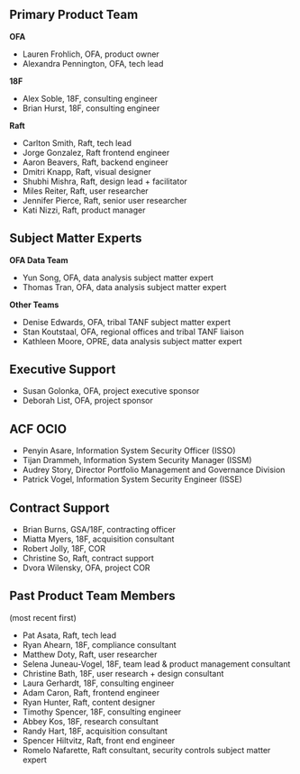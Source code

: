 ## Primary Product Team
**OFA**
* Lauren Frohlich, OFA, product owner
* Alexandra Pennington, OFA, tech lead

**18F**
* Alex Soble, 18F, consulting engineer
* Brian Hurst, 18F, consulting engineer

**Raft**
* Carlton Smith, Raft, tech lead
* Jorge Gonzalez, Raft frontend engineer
* Aaron Beavers, Raft, backend engineer
* Dmitri Knapp, Raft, visual designer
* Shubhi Mishra, Raft, design lead + facilitator
* Miles Reiter, Raft, user researcher
* Jennifer Pierce, Raft, senior user researcher
* Kati Nizzi, Raft, product manager

## Subject Matter Experts
**OFA Data Team**
* Yun Song, OFA, data analysis subject matter expert
* Thomas Tran, OFA, data analysis subject matter expert

**Other Teams**
* Denise Edwards, OFA, tribal TANF subject matter expert
* Stan Koutstaal, OFA, regional offices and tribal TANF liaison
* Kathleen Moore, OPRE, data analysis subject matter expert

## Executive Support
* Susan Golonka, OFA, project executive sponsor
* Deborah List, OFA, project sponsor

## ACF OCIO
* Penyin Asare, Information System Security Officer (ISSO)
* Tijan Drammeh, Information System Security Manager (ISSM)
* Audrey Story, Director Portfolio Management and Governance Division
* Patrick Vogel, Information System Security Engineer (ISSE)

## Contract Support
* Brian Burns, GSA/18F, contracting officer
* Miatta Myers, 18F, acquisition consultant
* Robert Jolly, 18F, COR
* Christine So, Raft, contract support
* Dvora Wilensky, OFA, project COR

## Past Product Team Members
(most recent first)
* Pat Asata, Raft, tech lead
* Ryan Ahearn, 18F, compliance consultant
* Matthew Doty, Raft, user researcher
* Selena Juneau-Vogel, 18F, team lead & product management consultant
* Christine Bath, 18F, user research + design consultant
* Laura Gerhardt, 18F, consulting engineer
* Adam Caron, Raft, frontend engineer
* Ryan Hunter, Raft, content designer
* Timothy Spencer, 18F, consulting engineer
* Abbey Kos, 18F, research consultant
* Randy Hart, 18F, acquisition consultant
* Spencer Hiltvitz, Raft, front end engineer
* Romelo Nafarette, Raft consultant, security controls subject matter expert
